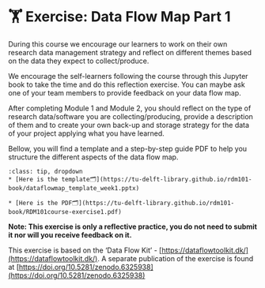 # 🏋️ Exercise: Data Flow Map Part 1

During this course we encourage our learners to work on their own research data management strategy and reflect on different themes based on the data they expect to collect/produce.

We encourage the self-learners following the course through this Jupyter book to take the time and do this reflection exercise. You can maybe ask one of your team members to provide feedback on your data flow map.

After completing Module 1 and Module 2, you should reflect on the type of research data/software you are collecting/producing, provide a description of them and to create your own back-up and storage strategy for the data of your project applying what you have learned.

Bellow, you will find a template and a step-by-step guide PDF to help you structure the different aspects of the data flow map.

```{admonition} Click here for downloading the files!
:class: tip, dropdown
* [Here is the template🗂️](https://tu-delft-library.github.io/rdm101-book/dataflowmap_template_week1.pptx)

* [Here is the PDF🗂](https://tu-delft-library.github.io/rdm101-book/RDM101course-exercise1.pdf)
```
**Note: This exercise is only a reflective practice, you do not need to submit it nor will you receive feedback on it.**


This exercise is based on the ‘Data Flow Kit’ - [https://dataflowtoolkit.dk/](https://dataflowtoolkit.dk/). A separate publication of the exercise is found at [https://doi.org/10.5281/zenodo.6325938](https://doi.org/10.5281/zenodo.6325938)